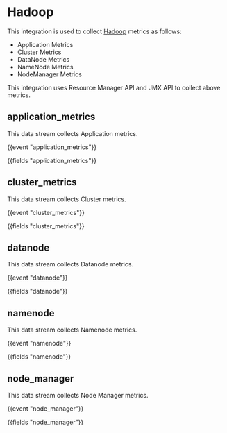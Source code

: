 # Hadoop

This integration is used to collect [Hadoop](https://hadoop.apache.org/) metrics as follows:

   - Application Metrics
   - Cluster Metrics
   - DataNode Metrics
   - NameNode Metrics
   - NodeManager Metrics   

This integration uses Resource Manager API and JMX API to collect above metrics.

## application_metrics

This data stream collects Application metrics.

{{event "application_metrics"}}

{{fields "application_metrics"}}

## cluster_metrics

This data stream collects Cluster metrics.

{{event "cluster_metrics"}}

{{fields "cluster_metrics"}}

## datanode

This data stream collects Datanode metrics.

{{event "datanode"}}

{{fields "datanode"}}

## namenode

This data stream collects Namenode metrics.

{{event "namenode"}}

{{fields "namenode"}}

## node_manager

This data stream collects Node Manager metrics.

{{event "node_manager"}}

{{fields "node_manager"}}
